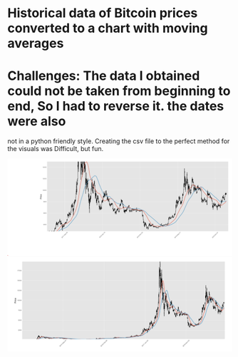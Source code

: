 # Historical data of Bitcoin prices converted to a chart with moving averages
# Challenges: The data I obtained could not be taken from beginning to end, So I had to reverse it. the dates were also
not in a python friendly style. Creating the csv file to the perfect method for the visuals was Difficult, but fun.

<img src="images/result2.png">
<img src="images/result1.png">
